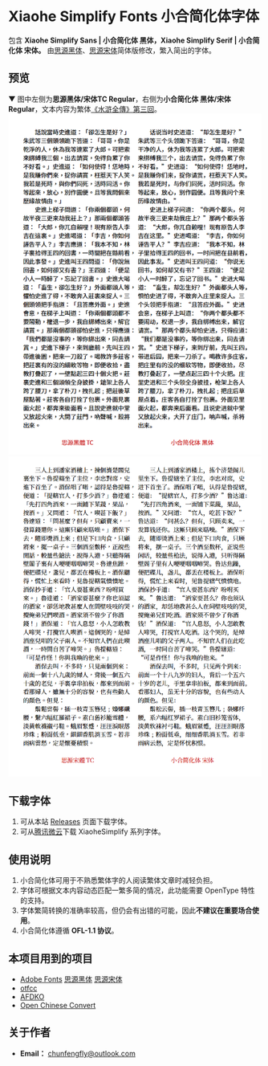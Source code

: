 # Xiaohe Simplify Fonts 小合简化体字体
包含 **Xiaohe Simplify Sans | 小合简化体 黑体，Xiaohe Simplify Serif | 小合简化体 宋体。**
由[思源黑体](https://github.com/adobe-fonts/source-han-sans)、[思源宋体](https://github.com/adobe-fonts/source-han-serif)简体版修改，繁入简出的字体。
## 预览
▼ 图中左侧为**思源黑体/宋体TC Regular**，右侧为**小合简化体 黑体/宋体 Regular**，文本内容为繁体[《水滸全傳》第三回](http://open-lit.com/html/lit/19/875.html)。
![image](./pictures/XiaohePic001.png)  
![image](./pictures/XiaohePic002.png)  
## 下载字体
1. 可从本站 [Releases](https://github.com/GuiWonder/XiaoheSimplifyFonts/releases) 页面下载字体。
2. 可从[腾讯微云](https://share.weiyun.com/VEoOc5xK)下载 XiaoheSimplify 系列字体。
## 使用说明
1. 小合简化体可用于不熟悉繁体字的人阅读繁体文章时减轻负担。
2. 字体可根据文本内容动态匹配一繁多简的情况，此功能需要 OpenType 特性的支持。
3. 字体繁简转换的准确率较高，但仍会有出错的可能，因此**不建议在重要场合使用**。
4. 小合简化体遵循 **OFL-1.1 协议**。
## 本项目用到的项目
* [Adobe Fonts](https://github.com/adobe-fonts) [思源黑体](https://github.com/adobe-fonts/source-han-sans) [思源宋体](https://github.com/adobe-fonts/source-han-serif)
* [otfcc](https://github.com/caryll/otfcc)
* [AFDKO](https://github.com/adobe-type-tools/afdko/)
* [Open Chinese Convert](https://github.com/BYVoid/OpenCC) 
## 关于作者
- **Email：** chunfengfly@outlook.com
